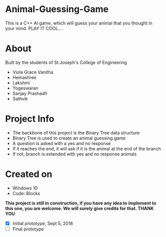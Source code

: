 # Animal-Guessing-Game
This is a C++ AI game, which will guess your animal that you thought in your mind. PLAY IT COOL....

# About
  Built by the students of St.Joseph's College of Engineering
  - Viola Grace Vanitha
  - Hemashree
  - Lakshmi
  - Yogeswaran
  - Sanjay Prashadh
  - Sathvik
 
# Project Info
- The backbone of this project is the Binary Tree data structure
- Binary Tree is used to create an animal guessing game
- A question is asked with a yes and no response
- If it reaches the end, it will ask if it is the animal at the end of the branch
- If not, branch is extended with yes and no response animals

# Created on
- Windows 10
- Code::Blocks

**This project is still in construction, if you have any idea to implement to this one, you are welcome. We will surely give credits for that. THANK YOU**

- [x] Initial prototype, Sept 5, 2018
- [ ] Final prototype
